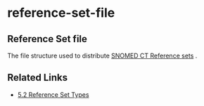 # reference-set-file

## Reference Set file

The file structure used to distribute [SNOMED CT Reference sets](https://confluence.ihtsdotools.org/display/DOCGLOSS/SNOMED+CT+Reference+set) .

## Related Links

* [5.2 Reference Set Types](../../../5.2-Reference-Set-Types_28739366.html)

